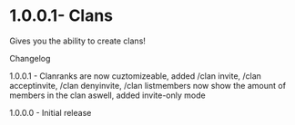 1.0.0.1-
Clans
=====

Gives you the ability to create clans! 

Changelog

1.0.0.1 - Clanranks are now cuztomizeable, added /clan invite, /clan acceptinvite, /clan denyinvite, /clan listmembers now show the amount of members in the clan aswell, added invite-only mode

1.0.0.0 - Initial release

